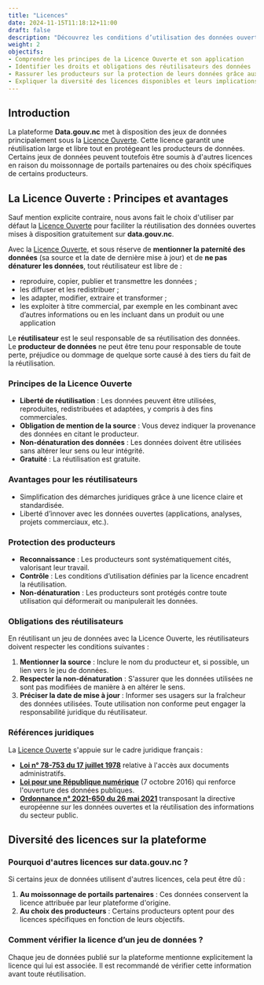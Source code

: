 ```yaml
---
title: "Licences"
date: 2024-11-15T11:18:12+11:00
draft: false
description: "Découvrez les conditions d’utilisation des données ouvertes"
weight: 2
objectifs:
- Comprendre les principes de la Licence Ouverte et son application
- Identifier les droits et obligations des réutilisateurs des données
- Rassurer les producteurs sur la protection de leurs données grâce aux conditions encadrées par les licences utilisées
- Expliquer la diversité des licences disponibles et leurs implications juridiques
---
```



## Introduction
La plateforme **Data.gouv.nc** met à disposition des jeux de données principalement sous la [Licence Ouverte](https://www.etalab.gouv.fr/wp-content/uploads/2017/04/ETALAB-Licence-Ouverte-v2.0.pdf). Cette licence garantit une réutilisation large et libre tout en protégeant les producteurs de données. Certains jeux de données peuvent toutefois être soumis à d'autres licences en raison du moissonnage de portails partenaires ou des choix spécifiques de certains producteurs.


## La Licence Ouverte : Principes et avantages

Sauf mention explicite contraire, nous avons fait le choix d'utiliser par défaut la [Licence Ouverte](https://www.etalab.gouv.fr/wp-content/uploads/2017/04/ETALAB-Licence-Ouverte-v2.0.pdf) pour faciliter la réutilisation des données ouvertes mises à disposition gratuitement sur **data.gouv.nc**.

Avec la [Licence Ouverte](https://www.etalab.gouv.fr/wp-content/uploads/2017/04/ETALAB-Licence-Ouverte-v2.0.pdf), et sous réserve de **mentionner la paternité des données** (sa source et la date de dernière mise à jour) et de **ne pas dénaturer les données**, tout réutilisateur est libre de :
- reproduire, copier, publier et transmettre les données ;
- les diffuser et les redistribuer ;
- les adapter, modifier, extraire et transformer ;
- les exploiter à titre commercial, par exemple en les combinant avec d’autres informations ou en les incluant dans un produit ou une application

Le **réutilisateur** est le seul responsable de sa réutilisation des données.  
Le **producteur de données** ne peut être tenu pour responsable de toute perte, préjudice ou dommage de quelque sorte causé à des tiers du fait de la réutilisation.

### Principes de la Licence Ouverte
- **Liberté de réutilisation** : Les données peuvent être utilisées, reproduites, redistribuées et adaptées, y compris à des fins commerciales.
- **Obligation de mention de la source** : Vous devez indiquer la provenance des données en citant le producteur.
- **Non-dénaturation des données** : Les données doivent être utilisées sans altérer leur sens ou leur intégrité.
- **Gratuité** : La réutilisation est gratuite.

### Avantages pour les réutilisateurs
- Simplification des démarches juridiques grâce à une licence claire et standardisée.
- Liberté d’innover avec les données ouvertes (applications, analyses, projets commerciaux, etc.).

### Protection des producteurs
- **Reconnaissance** : Les producteurs sont systématiquement cités, valorisant leur travail.
- **Contrôle** : Les conditions d’utilisation définies par la licence encadrent la réutilisation.
- **Non-dénaturation** : Les producteurs sont protégés contre toute utilisation qui déformerait ou manipulerait les données.

### Obligations des réutilisateurs

En réutilisant un jeu de données avec la Licence Ouverte, les réutilisateurs doivent respecter les conditions suivantes :
1. **Mentionner la source** : Inclure le nom du producteur et, si possible, un lien vers le jeu de données.
2. **Respecter la non-dénaturation** : S'assurer que les données utilisées ne sont pas modifiées de manière à en altérer le sens.
3. **Préciser la date de mise à jour** : Informer ses usagers sur la fraîcheur des données utilisées.
Toute utilisation non conforme peut engager la responsabilité juridique du réutilisateur.

### Références juridiques
La [Licence Ouverte](https://www.etalab.gouv.fr/wp-content/uploads/2017/04/ETALAB-Licence-Ouverte-v2.0.pdf) s'appuie sur le cadre juridique français :
- **[Loi n° 78-753 du 17 juillet 1978](https://www.legifrance.gouv.fr/loda/id/JORFTEXT000000339241)** relative à l'accès aux documents administratifs.
- **[Loi pour une République numérique](https://www.legifrance.gouv.fr/dossierlegislatif/JORFDOLE000031589829/)** (7 octobre 2016) qui renforce l'ouverture des données publiques.
- **[Ordonnance n° 2021-650 du 26 mai 2021](https://www.legifrance.gouv.fr/jorf/id/JORFTEXT000043534846)** transposant la directive européenne sur les données ouvertes et la réutilisation des informations du secteur public.


## Diversité des licences sur la plateforme

### Pourquoi d'autres licences sur data.gouv.nc ?
Si certains jeux de données utilisent d'autres licences, cela peut être dû :
1. **Au moissonnage de portails partenaires** : Ces données conservent la licence attribuée par leur plateforme d'origine.
2. **Au choix des producteurs** : Certains producteurs optent pour des licences spécifiques en fonction de leurs objectifs.

### Comment vérifier la licence d’un jeu de données ?
Chaque jeu de données publié sur la plateforme mentionne explicitement la licence qui lui est associée. Il est recommandé de vérifier cette information avant toute réutilisation.
